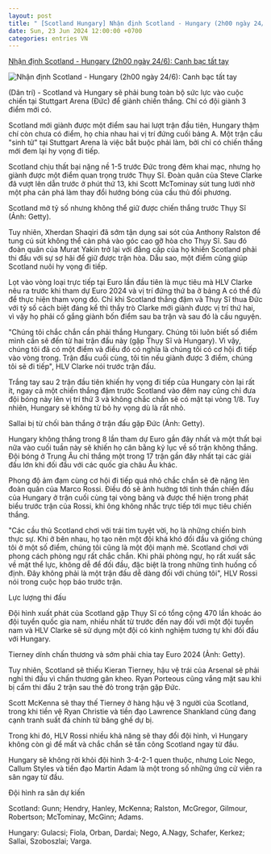 ```yaml
---
layout: post
title: " [Scotland Hungary] Nhận định Scotland - Hungary (2h00 ngày 24/6): Canh bạc tất tay"
date: Sun, 23 Jun 2024 12:00:00 +0700
categories: entries VN
---
```

[Nhận định Scotland - Hungary (2h00 ngày 24/6): Canh bạc tất tay](https://dantri.com.vn/the-thao/nhan-dinh-scotland-hungary-2h00-ngay-246-canh-bac-tat-tay-20240623095041015.htm)

![Nhận định Scotland - Hungary (2h00 ngày 24/6): Canh bạc tất tay](https://cdn1.dantri.com.vn/-j-wurB_keAuMeqp5PoQe-ZxMwI=/zoom/1200_630/2024/06/23/md3scohun-crop-1719111008845.jpeg)

(Dân trí) - Scotland và Hungary sẽ phải bung toàn bộ sức lực vào cuộc chiến tại Stuttgart Arena (Đức) để giành chiến thắng. Chỉ có đội giành 3 điểm mới có.

Scotland mới giành được một điểm sau hai lượt trận đầu tiên, Hungary thậm chí còn chưa có điểm, họ chia nhau hai vị trí đứng cuối bảng A. Một trận cầu "sinh tử" tại Stuttgart Arena là việc bắt buộc phải làm, bởi chỉ có chiến thắng mới đem lại hy vọng đi tiếp.

Scotland chịu thất bại nặng nề 1-5 trước Đức trong đêm khai mạc, nhưng họ giành được một điểm quan trọng trước Thụy Sĩ. Đoàn quân của Steve Clarke đã vượt lên dẫn trước ở phút thứ 13, khi Scott McTominay sút tung lưới nhờ một pha cản phá làm thay đổi hướng bóng của cầu thủ đối phương.

Scotland mở tỷ số nhưng không thể giữ được chiến thắng trước Thụy Sĩ (Ảnh: Getty).

Tuy nhiên, Xherdan Shaqiri đã sớm tận dụng sai sót của Anthony Ralston để tung cú sút không thể cản phá vào góc cao gỡ hòa cho Thụy Sĩ. Sau đó đoàn quân của Murat Yakin trở lại với đẳng cấp của họ khiến Scotland phải thi đấu với sự sợ hãi để giữ được trận hòa. Dẫu sao, một điểm cũng giúp Scotland nuôi hy vọng đi tiếp.

Lọt vào vòng loại trực tiếp tại Euro lần đầu tiên là mục tiêu mà HLV Clarke nêu ra trước khi tham dự Euro 2024 và vị trí đứng thứ ba ở bảng A có thể đủ để thực hiện tham vọng đó. Chỉ khi Scotland thắng đậm và Thụy Sĩ thua Đức với tỷ số cách biệt đáng kể thì thầy trò Clarke mới giành được vị trí thứ hai, vì vậy họ phải cố gắng giành bốn điểm sau ba trận và sau đó là cầu nguyện.

"Chúng tôi chắc chắn cần phải thắng Hungary. Chúng tôi luôn biết số điểm mình cần sẽ đến từ hai trận đấu này (gặp Thụy Sĩ và Hungary). Vì vậy, chúng tôi đã có một điểm và điều đó có nghĩa là chúng tôi có cơ hội đi tiếp vào vòng trong. Trận đấu cuối cùng, tôi tin nếu giành được 3 điểm, chúng tôi sẽ đi tiếp", HLV Clarke nói trước trận đấu.

Trắng tay sau 2 trận đầu tiên khiến hy vọng đi tiếp của Hungary còn lại rất ít, ngay cả một chiến thắng đậm trước Scotland vào đêm nay cũng chỉ đưa đội bóng này lên vị trí thứ 3 và không chắc chắn sẽ có mặt tại vòng 1/8. Tuy nhiên, Hungary sẽ không từ bỏ hy vọng dù là rất nhỏ.

Sallai bị từ chối bàn thắng ở trận đấu gặp Đức (Ảnh: Getty).

Hungary không thắng trong 8 lần tham dự Euro gần đây nhất và một thất bại nữa vào cuối tuần này sẽ khiến họ cân bằng kỷ lục về số trận không thắng. Đội bóng ở Trung Âu chỉ thắng một trong 17 trận gần đây nhất tại các giải đấu lớn khi đối đầu với các quốc gia châu Âu khác.

Phong độ ảm đạm cùng cơ hội đi tiếp quá nhỏ chắc chắn sẽ đè nặng lên đoàn quân của Marco Rossi. Điều đó sẽ ảnh hưởng tới tinh thần chiến đấu của Hungary ở trận cuối cùng tại vòng bảng và được thể hiện trong phát biểu trước trận của Rossi, khi ông không nhắc trực tiếp tới mục tiêu chiến thắng.

"Các cầu thủ Scotland chơi với trái tim tuyệt vời, họ là những chiến binh thực sự. Khi ở bên nhau, họ tạo nên một đội khá khó đối đầu và giống chúng tôi ở một số điểm, chúng tôi cũng là một đội mạnh mẽ. Scotland chơi với phong cách phòng ngự rất chắc chắn. Khi phải phòng ngự, họ rất xuất sắc về mặt thể lực, không dễ để đối đầu, đặc biệt là trong những tình huống cố định. Đây không phải là một trận đấu dễ dàng đối với chúng tôi", HLV Rossi nói trong cuộc họp báo trước trận.

Lực lượng thi đấu

Đội hình xuất phát của Scotland gặp Thụy Sĩ có tổng cộng 470 lần khoác áo đội tuyển quốc gia nam, nhiều nhất từ trước đến nay đối với một đội tuyển nam và HLV Clarke sẽ sử dụng một đội có kinh nghiệm tương tự khi đối đầu với Hungary.

Tierney dính chấn thương và sớm phải chia tay Euro 2024 (Ảnh: Getty).

Tuy nhiên, Scotland sẽ thiếu Kieran Tierney, hậu vệ trái của Arsenal sẽ phải nghỉ thi đấu vì chấn thương gân kheo. Ryan Porteous cũng vắng mặt sau khi bị cấm thi đấu 2 trận sau thẻ đỏ trong trận gặp Đức.

Scott McKenna sẽ thay thế Tierney ở hàng hậu vệ 3 người của Scotland, trong khi tiền vệ Ryan Christie và tiền đạo Lawrence Shankland cũng đang cạnh tranh suất đá chính từ băng ghế dự bị.

Trong khi đó, HLV Rossi nhiều khả năng sẽ thay đổi đội hình, vì Hungary không còn gì để mất và chắc chắn sẽ tấn công Scotland ngay từ đầu.

Hungary sẽ không rời khỏi đội hình 3-4-2-1 quen thuộc, nhưng Loic Nego, Callum Styles và tiền đạo Martin Adam là một trong số những ứng cử viên ra sân ngay từ đầu.

Đội hình ra sân dự kiến

Scotland: Gunn; Hendry, Hanley, McKenna; Ralston, McGregor, Gilmour, Robertson; McTominay, McGinn; Adams.

Hungary: Gulacsi; Fiola, Orban, Dardai; Nego, A.Nagy, Schafer, Kerkez; Sallai, Szoboszlai; Varga.

